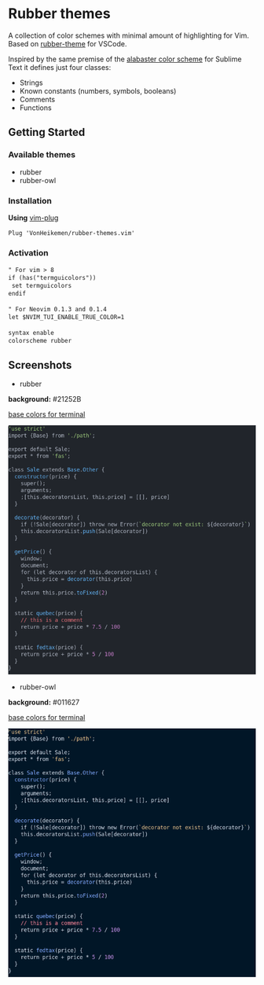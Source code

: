 # Rubber themes
A collection of color schemes with minimal amount of highlighting for Vim. Based on [rubber-theme](https://github.com/apust/vscode-rubber-theme) for VSCode.

Inspired by the same premise of the [alabaster color scheme](https://github.com/tonsky/sublime-scheme-alabaster) for Sublime Text it defines just four classes:
- Strings
- Known constants (numbers, symbols, booleans)
- Comments
- Functions

## Getting Started

### Available themes
- rubber
- rubber-owl

### Installation

**Using** [vim-plug](https://github.com/junegunn/vim-plug)

```vim
Plug 'VonHeikemen/rubber-themes.vim'
```

### Activation
```vim
" For vim > 8
if (has("termguicolors"))
 set termguicolors
endif

" For Neovim 0.1.3 and 0.1.4
let $NVIM_TUI_ENABLE_TRUE_COLOR=1

syntax enable
colorscheme rubber
```

## Screenshots
- rubber

**background:** #21252B

[base colors for terminal](https://github.com/VonHeikemen/rubber-themes.vim/base-colors/rubber.yml)

![preview rubber](https://raw.githubusercontent.com/VonHeikemen/rubber-themes.vim/master/assets/screenshot-rubber.png)

- rubber-owl

**background:** #011627

[base colors for terminal](https://github.com/VonHeikemen/rubber-themes.vim/base-colors/rubber-owl.yml)

![preview rubber-owl](https://raw.githubusercontent.com/VonHeikemen/rubber-themes.vim/master/assets/screenshot-rubber-owl.png)
